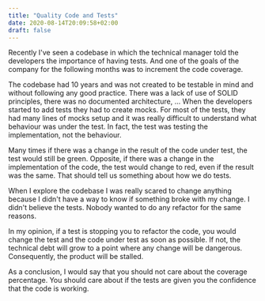 ```yaml
---
title: "Quality Code and Tests"
date: 2020-08-14T20:09:58+02:00
draft: false
---
```


Recently I've seen a codebase in which the technical manager told the
developers the importance of having tests. And one of the goals of the
company for the following months was to increment the code coverage.

The codebase had 10 years and was not created to be testable in mind and
without following any good practice. There was a lack of use of SOLID
principles, there was no documented architecture, ... When the
developers started to add tests they had to create mocks. For most of
the tests, they had many lines of mocks setup and it was really
difficult to understand what behaviour was under the test. In fact, the
test was testing the implementation, not the behaviour.

Many times if there was a change in the result of the code under test,
the test would still be green. Opposite, if there was a change in the
implementation of the code, the test would change to red, even if the
result was the same. That should tell us something about how we do
tests.

When I explore the codebase I was really scared to change anything
because I didn't have a way to know if something broke with my change. I
didn't believe the tests. Nobody wanted to do any refactor for the same
reasons.

In my opinion, if a test is stopping you to refactor the code, you would
change the test and the code under test as soon as possible. If not, the
technical debt will grow to a point where any change will be dangerous.
Consequently, the product will be stalled.

As a conclusion, I would say that you should not care about the coverage
percentage. You should care about if the tests are given you the
confidence that the code is working.

